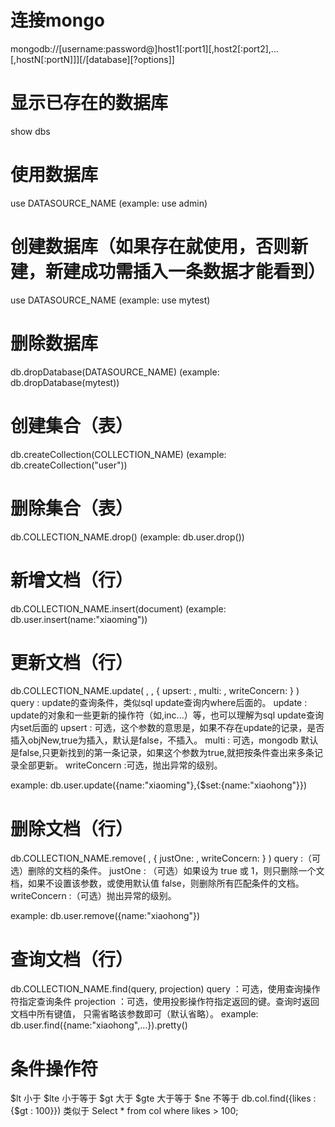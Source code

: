 # 连接mongo
mongodb://[username:password@]host1[:port1][,host2[:port2],...[,hostN[:portN]]][/[database][?options]]
# 显示已存在的数据库
show dbs
# 使用数据库
use DATASOURCE_NAME (example: use admin)
# 创建数据库（如果存在就使用，否则新建，新建成功需插入一条数据才能看到）
use DATASOURCE_NAME (example: use mytest)
# 删除数据库
db.dropDatabase(DATASOURCE_NAME) (example: db.dropDatabase(mytest))
# 创建集合（表）
db.createCollection(COLLECTION_NAME) (example: db.createCollection("user"))
# 删除集合（表）
db.COLLECTION_NAME.drop() (example: db.user.drop())
# 新增文档（行）
db.COLLECTION_NAME.insert(document) (example: db.user.insert(name:"xiaoming"))
# 更新文档（行）
db.COLLECTION_NAME.update(
   <query>,
   <update>,
   {
     upsert: <boolean>,
     multi: <boolean>,
     writeConcern: <document>
   }
)
query : update的查询条件，类似sql update查询内where后面的。
update : update的对象和一些更新的操作符（如$,$inc...）等，也可以理解为sql update查询内set后面的
upsert : 可选，这个参数的意思是，如果不存在update的记录，是否插入objNew,true为插入，默认是false，不插入。
multi : 可选，mongodb 默认是false,只更新找到的第一条记录，如果这个参数为true,就把按条件查出来多条记录全部更新。
writeConcern :可选，抛出异常的级别。

example: db.user.update({name:"xiaoming"},{$set:{name:"xiaohong"}})
# 删除文档（行）
db.COLLECTION_NAME.remove(
   <query>,
   {
     justOne: <boolean>,
     writeConcern: <document>
   }
)
query :（可选）删除的文档的条件。
justOne : （可选）如果设为 true 或 1，则只删除一个文档，如果不设置该参数，或使用默认值 false，则删除所有匹配条件的文档。
writeConcern :（可选）抛出异常的级别。

example: db.user.remove({name:"xiaohong"})
# 查询文档（行）
db.COLLECTION_NAME.find(query, projection)
query ：可选，使用查询操作符指定查询条件
projection ：可选，使用投影操作符指定返回的键。查询时返回文档中所有键值， 只需省略该参数即可（默认省略）。
example: db.user.find({name:"xiaohong",...}).pretty()
# 条件操作符
$lt  小于
$lte 小于等于
$gt  大于
$gte 大于等于
$ne  不等于
db.col.find({likes : {$gt : 100}}) 类似于  Select * from col where likes > 100;
